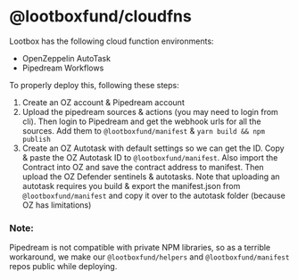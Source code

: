 # @lootboxfund/cloudfns

Lootbox has the following cloud function environments:

- OpenZeppelin AutoTask
- Pipedream Workflows

To properly deploy this, following these steps:

1. Create an OZ account & Pipedream account
2. Upload the pipedream sources & actions (you may need to login from cli). Then login to Pipedream and get the webhook urls for all the sources. Add them to `@lootboxfund/manifest` & `yarn build && npm publish`
3. Create an OZ Autotask with default settings so we can get the ID. Copy & paste the OZ Autotask ID to `@lootboxfund/manifest`. Also import the Contract into OZ and save the contract address to manifest. Then upload the OZ Defender sentinels & autotasks. Note that uploading an autotask requires you build & export the manifest.json from `@lootboxfund/manifest` and copy it over to the autotask folder (because OZ has limitations)

### Note:
Pipedream is not compatible with private NPM libraries, so as a terrible workaround, we make our `@lootboxfund/helpers` and `@lootboxfund/manifest` repos public while deploying.
